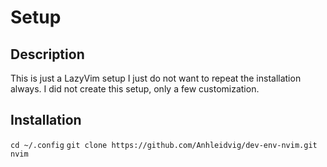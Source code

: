 # Setup

## Description
This is just a LazyVim setup I just do not want to repeat the installation always.
I did not create this setup, only a few customization.

## Installation
`cd ~/.config`
`git clone https://github.com/Anhleidvig/dev-env-nvim.git nvim`
